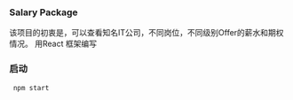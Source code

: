 ### Salary Package
该项目的初衷是，可以查看知名IT公司，不同岗位，不同级别Offer的薪水和期权情况。
用React 框架编写

### 启动
```
 npm start
```